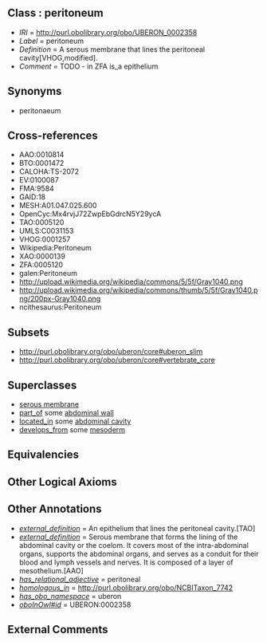 
## Class : peritoneum

 * *IRI* = http://purl.obolibrary.org/obo/UBERON_0002358
 * *Label* = peritoneum
 * *Definition* = A serous membrane that lines the peritoneal cavity[VHOG,modified].
 * *Comment* = TODO - in ZFA is_a epithelium

## Synonyms

 * peritonaeum

## Cross-references

 * AAO:0010814
 * BTO:0001472
 * CALOHA:TS-2072
 * EV:0100087
 * FMA:9584
 * GAID:18
 * MESH:A01.047.025.600
 * OpenCyc:Mx4rvjJ72ZwpEbGdrcN5Y29ycA
 * TAO:0005120
 * UMLS:C0031153
 * VHOG:0001257
 * Wikipedia:Peritoneum
 * XAO:0000139
 * ZFA:0005120
 * galen:Peritoneum
 * http://upload.wikimedia.org/wikipedia/commons/5/5f/Gray1040.png
 * http://upload.wikimedia.org/wikipedia/commons/thumb/5/5f/Gray1040.png/200px-Gray1040.png
 * ncithesaurus:Peritoneum

## Subsets

 * http://purl.obolibrary.org/obo/uberon/core#uberon_slim
 * http://purl.obolibrary.org/obo/uberon/core#vertebrate_core

## Superclasses

 * [serous membrane](../../UBERON/42/UBERON_0000042.md)
 * [part_of](../../BFO/50/BFO_0000050.md) some [abdominal wall](../../UBERON/97/UBERON_0003697.md)
 * [located_in](../../RO/25/RO_0001025.md) some [abdominal cavity](../../UBERON/84/UBERON_0003684.md)
 * [develops_from](../../RO/02/RO_0002202.md) some [mesoderm](../../UBERON/26/UBERON_0000926.md)

## Equivalencies


## Other Logical Axioms


## Other Annotations

 * *[external_definition](../../UBPROP/01/UBPROP_0000001.md)* = An epithelium that lines the peritoneal cavity.[TAO]
 * *[external_definition](../../UBPROP/01/UBPROP_0000001.md)* = Serous membrane that forms the lining of the abdominal cavity or the coelom. It covers most of the intra-abdominal organs, supports the abdominal organs, and serves as a conduit for their blood and lymph vessels and nerves. It is composed of a layer of mesothelium.[AAO]
 * *[has_relational_adjective](../../UBPROP/07/UBPROP_0000007.md)* = peritoneal
 * *[homologous_in](../../core#homologous/in/core#homologous_in.md)* = http://purl.obolibrary.org/obo/NCBITaxon_7742
 * *[has_obo_namespace](../../ce/oboInOwl#hasOBONamespace.md)* = uberon
 * *[oboInOwl#id](../../id/oboInOwl#id.md)* = UBERON:0002358

## External Comments

